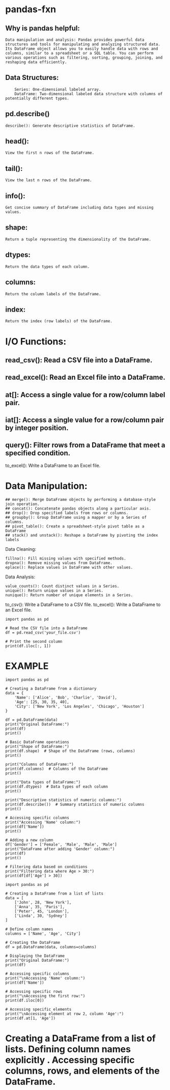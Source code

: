 # pandas-fxn

## Why is pandas helpful:
```
Data manipulation and analysis: Pandas provides powerful data structures and tools for manipulating and analyzing structured data. Its DataFrame object allows you to easily handle data with rows and columns, similar to a spreadsheet or a SQL table. You can perform various operations such as filtering, sorting, grouping, joining, and reshaping data efficiently.
```

## Data Structures:
```
    Series: One-dimensional labeled array.
    DataFrame: Two-dimensional labeled data structure with columns of potentially different types.
```
## pd.describe()
```
describe(): Generate descriptive statistics of DataFrame.
```
## head(): 
```
View the first n rows of the DataFrame.
```
## tail():
```
View the last n rows of the DataFrame.
```
## info(): 
```
Get concise summary of DataFrame including data types and missing values.
```
## shape:
```
Return a tuple representing the dimensionality of the DataFrame.
```
## dtypes: 
```
Return the data types of each column.
```
## columns: 
```
Return the column labels of the DataFrame.
```
## index: 
```
Return the index (row labels) of the DataFrame.
```
# I/O Functions:

  ##  read_csv(): Read a CSV file into a DataFrame.
  ## read_excel(): Read an Excel file into a DataFrame.
  ## at[]: Access a single value for a row/column label pair.
  ## iat[]: Access a single value for a row/column pair by integer position.
  ## query(): Filter rows from a DataFrame that meet a specified condition.
  to_excel(): Write a DataFrame to an Excel file.

# Data Manipulation:

    ## merge(): Merge DataFrame objects by performing a database-style join operation.
    ## concat(): Concatenate pandas objects along a particular axis.
    ## drop(): Drop specified labels from rows or columns.
    ## groupby(): Group DataFrame using a mapper or by a Series of columns.
    ## pivot_table(): Create a spreadsheet-style pivot table as a DataFrame 
    ## stack() and unstack(): Reshape a DataFrame by pivoting the index labels
Data Cleaning:

    fillna(): Fill missing values with specified methods.
    dropna(): Remove missing values from DataFrame.
    eplace(): Replace values in DataFrame with other values.
Data Analysis:

    value_counts(): Count distinct values in a Series.
    unique(): Return unique values in a Series.
    nunique(): Return number of unique elements in a Series.
to_csv(): Write a DataFrame to a CSV file.
to_excel(): Write a DataFrame to an Excel file.


```
import pandas as pd

# Read the CSV file into a DataFrame
df = pd.read_csv('your_file.csv')

# Print the second column
print(df.iloc[:, 1])
```
# EXAMPLE 
```
import pandas as pd

# Creating a DataFrame from a dictionary
data = {
    'Name': ['Alice', 'Bob', 'Charlie', 'David'],
    'Age': [25, 30, 35, 40],
    'City': ['New York', 'Los Angeles', 'Chicago', 'Houston']
}

df = pd.DataFrame(data)
print("Original DataFrame:")
print(df)
print()

# Basic DataFrame operations
print("Shape of DataFrame:")
print(df.shape)  # Shape of the DataFrame (rows, columns)
print()

print("Columns of DataFrame:")
print(df.columns)  # Columns of the DataFrame
print()

print("Data types of DataFrame:")
print(df.dtypes)  # Data types of each column
print()

print("Descriptive statistics of numeric columns:")
print(df.describe())  # Summary statistics of numeric columns
print()

# Accessing specific columns
print("Accessing 'Name' column:")
print(df['Name'])
print()

# Adding a new column
df['Gender'] = ['Female', 'Male', 'Male', 'Male']
print("DataFrame after adding 'Gender' column:")
print(df)
print()

# Filtering data based on conditions
print("Filtering data where Age > 30:")
print(df[df['Age'] > 30])
```
```
import pandas as pd

# Creating a DataFrame from a list of lists
data = [
    ['John', 28, 'New York'],
    ['Anna', 35, 'Paris'],
    ['Peter', 45, 'London'],
    ['Linda', 30, 'Sydney']
]

# Define column names
columns = ['Name', 'Age', 'City']

# Creating the DataFrame
df = pd.DataFrame(data, columns=columns)

# Displaying the DataFrame
print("Original DataFrame:")
print(df)

# Accessing specific columns
print("\nAccessing 'Name' column:")
print(df['Name'])

# Accessing specific rows
print("\nAccessing the first row:")
print(df.iloc[0])

# Accessing specific elements
print("\nAccessing element at row 2, column 'Age':")
print(df.at[1, 'Age'])
```
#     Creating a DataFrame from a list of lists. Defining column names explicitly . Accessing specific columns, rows, and elements of the DataFrame.
